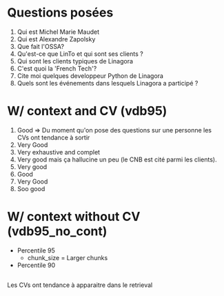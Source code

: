 # Questions posées
1. Qui est Michel Marie Maudet
2. Qui est Alexandre Zapolsky
3. Que fait l'OSSA?
4. Qu'est-ce que LinTo et qui sont ses clients ?
5. Qui sont les clients typiques de Linagora
6. C'est quoi la 'French Tech'?
7. Cite moi quelques developpeur Python de Linagora
8. Quels sont les événements dans lesquels Linagora a participé ?

# W/ context and CV (vdb95)
1. Good => Du moment qu'on pose des questions sur une personne les CVs ont tendance à sortir
2. Very Good
3. Very exhaustive and complet
4. Very good mais ça hallucine un peu (le CNB est cité parmi les clients).
5. Very good
6. Good
7. Very Good
8. Soo good


# W/ context without CV (vdb95_no_cont)
* Percentile 95
    * chunk_size = Larger chunks
* Percentile 90


## 
Les CVs ont tendance à apparaitre dans le retrieval
